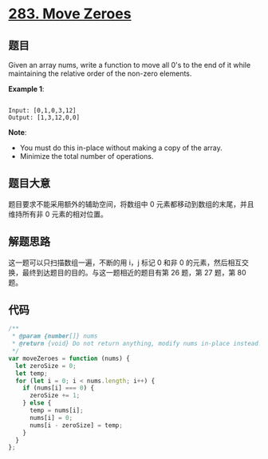 # [283. Move Zeroes](https://leetcode.com/problems/move-zeroes/)

## 题目

Given an array nums, write a function to move all 0's to the end of it while maintaining the relative order of the non-zero elements.

**Example 1**:

```

Input: [0,1,0,3,12]
Output: [1,3,12,0,0]

```

**Note**:

- You must do this in-place without making a copy of the array.
- Minimize the total number of operations.

## 题目大意

题目要求不能采用额外的辅助空间，将数组中 0 元素都移动到数组的末尾，并且维持所有非 0 元素的相对位置。

## 解题思路

这一题可以只扫描数组一遍，不断的用 i，j 标记 0 和非 0 的元素，然后相互交换，最终到达题目的目的。与这一题相近的题目有第 26 题，第 27 题，第 80 题。

## 代码

```javascript
/**
 * @param {number[]} nums
 * @return {void} Do not return anything, modify nums in-place instead.
 */
var moveZeroes = function (nums) {
  let zeroSize = 0;
  let temp;
  for (let i = 0; i < nums.length; i++) {
    if (nums[i] === 0) {
      zeroSize += 1;
    } else {
      temp = nums[i];
      nums[i] = 0;
      nums[i - zeroSize] = temp;
    }
  }
};
```
